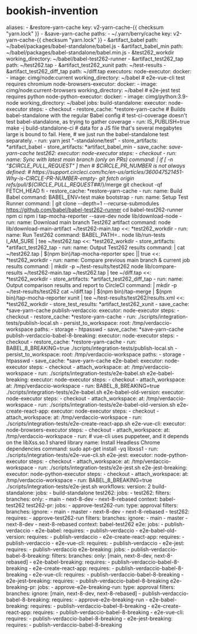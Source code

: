 # bookish-invention
aliases:   - &amp;restore-yarn-cache     key: v2-yarn-cache-{{ checksum "yarn.lock" }}    - &amp;save-yarn-cache     paths:       - ~/.yarn/berry/cache     key: v2-yarn-cache-{{ checksum "yarn.lock" }}    - &amp;artifact_babel     path: ~/babel/packages/babel-standalone/babel.js    - &amp;artifact_babel_min     path: ~/babel/packages/babel-standalone/babel.min.js    - &amp;test262_workdir     working_directory: ~/babel/babel-test262-runner    - &amp;artifact_test262_tap     path: ~/test262.tap    - &amp;artifact_test262_xunit     path: ~/test-results    - &amp;artifact_test262_diff_tap     path: ~/diff.tap  executors:   node-executor:     docker:       - image: cimg/node:current     working_directory: ~/babel   # e2e-vue-cli test requires chromium   node-browsers-executor:     docker:       - image: cimg/node:current-browsers     working_directory: ~/babel   # e2e-jest test requires python   node-python-executor:     docker:       - image: cimg/python:3.9-node     working_directory: ~/babel  jobs:   build-standalone:     executor: node-executor     steps:       - checkout       - restore_cache: *restore-yarn-cache         # Builds babel-standalone with the regular Babel config         # test-ci-coverage doesn't test babel-standalone, as trying to gather coverage       - run: IS_PUBLISH=true make -j build-standalone-ci         # data for a JS file that's several megabytes large is bound to fail. Here,         # we just run the babel-standalone test separately.       - run: yarn jest "\-standalone/test"       - store_artifacts: *artifact_babel       - store_artifacts: *artifact_babel_min       - save_cache: *save-yarn-cache    test262:     executor: node-executor     steps:       - checkout       - run:           name: Sync with latest main branch (only on PRs)           command: |             if [ -n "$CIRCLE_PULL_REQUEST" ]             then               # $CIRCLE_PR_NUMBER is not always defined:               # https://support.circleci.com/hc/en-us/articles/360047521451-Why-is-CIRCLE-PR-NUMBER-empty-               git fetch origin refs/pull/${CIRCLE_PULL_REQUEST##*/}/merge               git checkout -qf FETCH_HEAD             fi       - restore_cache: *restore-yarn-cache       - run:           name: Build Babel           command: BABEL_ENV=test make bootstrap       - run:           name: Setup Test Runner           command: |             git clone --depth=1 --recurse-submodules https://github.com/babel/babel-test262-runner             cd babel-test262-runner             npm ci             npm i tap-mocha-reporter --save-dev             node lib/download-node       - run:           name: Download main branch Test262 artifact           command: node lib/download-main-artifact ~/test262-main.tap           &lt;&lt;: *test262_workdir       - run:           name: Run Test262           command: BABEL_PATH=.. node lib/run-tests I_AM_SURE | tee ~/test262.tap           &lt;&lt;: *test262_workdir       - store_artifacts: *artifact_test262_tap       - run:           name: Output Test262 results           command: |             cat ~/test262.tap | $(npm bin)/tap-mocha-reporter spec || true           &lt;&lt;: *test262_workdir       - run:           name: Compare previous main branch &amp; current job results           command: |             mkdir -p ~/test-results/test262             node lib/compare-results ~/test262-main.tap ~/test262.tap | tee ~/diff.tap           &lt;&lt;: *test262_workdir       - store_artifacts: *artifact_test262_diff_tap       - run:           name: Output comparison results and report to CircleCI           command: |             mkdir -p ~/test-results/test262             cat ~/diff.tap | $(npm bin)/tap-merge | $(npm bin)/tap-mocha-reporter xunit | tee ~/test-results/test262/results.xml           &lt;&lt;: *test262_workdir       - store_test_results: *artifact_test262_xunit       - save_cache: *save-yarn-cache    publish-verdaccio:     executor: node-executor     steps:       - checkout       - restore_cache: *restore-yarn-cache       - run: ./scripts/integration-tests/publish-local.sh       - persist_to_workspace:           root: /tmp/verdaccio-workspace           paths:             - storage             - htpasswd       - save_cache: *save-yarn-cache    publish-verdaccio-babel-8-breaking:     executor: node-executor     steps:       - checkout       - restore_cache: *restore-yarn-cache       - run: BABEL_8_BREAKING=true ./scripts/integration-tests/publish-local.sh       - persist_to_workspace:           root: /tmp/verdaccio-workspace           paths:             - storage             - htpasswd       - save_cache: *save-yarn-cache    e2e-babel:     executor: node-executor     steps:       - checkout       - attach_workspace:           at: /tmp/verdaccio-workspace       - run: ./scripts/integration-tests/e2e-babel.sh    e2e-babel-breaking:     executor: node-executor     steps:       - checkout       - attach_workspace:           at: /tmp/verdaccio-workspace       - run: BABEL_8_BREAKING=true ./scripts/integration-tests/e2e-babel.sh    e2e-babel-old-version:     executor: node-executor     steps:       - checkout       - attach_workspace:           at: /tmp/verdaccio-workspace       - run: ./scripts/integration-tests/e2e-babel-old-version.sh    e2e-create-react-app:     executor: node-executor     steps:       - checkout       - attach_workspace:           at: /tmp/verdaccio-workspace       - run: ./scripts/integration-tests/e2e-create-react-app.sh    e2e-vue-cli:     executor: node-browsers-executor     steps:       - checkout       - attach_workspace:           at: /tmp/verdaccio-workspace       - run:           # vue-cli uses puppeteer, and it depends on the libXss.so.1 shared library           name: Install Headless Chrome dependencies           command: sudo apt-get install -yq libxss1       - run: ./scripts/integration-tests/e2e-vue-cli.sh    e2e-jest:     executor: node-python-executor     steps:       - checkout       - attach_workspace:           at: /tmp/verdaccio-workspace       - run: ./scripts/integration-tests/e2e-jest.sh    e2e-jest-breaking:     executor: node-python-executor     steps:       - checkout       - attach_workspace:           at: /tmp/verdaccio-workspace       - run: BABEL_8_BREAKING=true ./scripts/integration-tests/e2e-jest.sh  workflows:   version: 2   build-standalone:     jobs:       - build-standalone   test262:     jobs:       - test262:           filters:             branches:               only:                 - main                 - next-8-dev                 - next-8-rebased           context: babel-test262   test262-pr:     jobs:       - approve-test262-run:           type: approval           filters:             branches:               ignore:                 - main                 - master                 - next-8-dev                 - next-8-rebased       - test262:           requires:             - approve-test262-run           filters:             branches:               ignore:                 - main                 - master                 - next-8-dev                 - next-8-rebased           context: babel-test262   e2e:     jobs:       - publish-verdaccio       - e2e-babel:           requires:             - publish-verdaccio       - e2e-babel-old-version:           requires:             - publish-verdaccio       - e2e-create-react-app:           requires:             - publish-verdaccio       - e2e-vue-cli:           requires:             - publish-verdaccio       - e2e-jest:           requires:             - publish-verdaccio    e2e-breaking:     jobs:       - publish-verdaccio-babel-8-breaking:           filters:             branches:               only: [main, next-8-dev, next-8-rebased]       - e2e-babel-breaking:           requires:             - publish-verdaccio-babel-8-breaking       - e2e-create-react-app:           requires:             - publish-verdaccio-babel-8-breaking       - e2e-vue-cli:           requires:             - publish-verdaccio-babel-8-breaking       - e2e-jest-breaking:           requires:             - publish-verdaccio-babel-8-breaking    e2e-breaking-pr:     jobs:       - approve-e2e-breaking-run:           type: approval           filters:             branches:               ignore: [main, next-8-dev, next-8-rebased]       - publish-verdaccio-babel-8-breaking:           requires:             - approve-e2e-breaking-run       - e2e-babel-breaking:           requires:             - publish-verdaccio-babel-8-breaking       - e2e-create-react-app:           requires:             - publish-verdaccio-babel-8-breaking       - e2e-vue-cli:           requires:             - publish-verdaccio-babel-8-breaking       - e2e-jest-breaking:           requires:             - publish-verdaccio-babel-8-breaking
